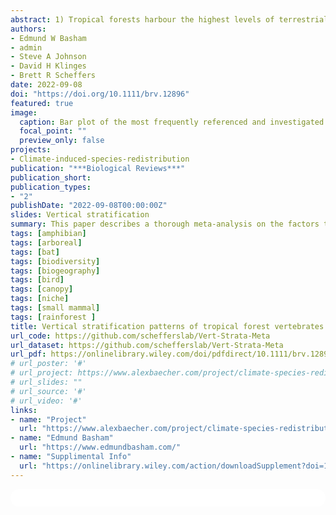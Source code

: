 ```yaml
---
abstract: 1) Tropical forests harbour the highest levels of terrestrial biodiversity and represent some of the most complex ecosystems on Earth, with a significant portion of this diversity above ground. Although the vertical dimension is a central aspect of the ecology of forest communities, there is little consensus as to prominence, evenness, and consistency of community-level stratification from ground to canopy. Here, we gather the results of 62 studies across the tropics to synthesise and assess broad patterns of vertical stratification of abundance and richness in vertebrates, the best studied taxonomic group for which results have not been collated previously. Our review of the literature yielded sufficient data for bats, small mammals, birds and amphibians. We show that variation in the stratification of abundance and richness exists within and among all taxa considered. Bat richness stratification was variable among studies, although bat abundance was weighted towards the canopy. Both bird richness and abundance stratification were variable, with no overriding pattern. On the contrary, both amphibians and small mammals showed consistent patterns of decline in abundance and richness towards the canopy. We descriptively characterise research trends in drivers of stratification cited or investigated within studies, finding local habitat structure and food distribution/foraging to be the most commonly attributed drivers. Further, we analyse the influence of macroecological variables on stratification patterns, finding latitude and elevation to be key predictors of bird stratification in particular. Prominent differences among taxa are likely due to taxon-specific interactions with local drivers such as vertical habitat structure, food distribution, and vertical climate gradients, which may vary considerably across macroecological gradients such as elevation and biogeographic realm. Our study showcases the complexity with which animal communities organise within tropical forest ecosystems, while demonstrating the canopy as a critical niche space for tropical vertebrates, thereby highlighting the inherent vulnerability of tropical vertebrate communities to forest loss and canopy disturbance. We recognise that analyses were constrained due to variation in study designs and methods which produced a variety of abundance and richness metrics recorded across different arrangements of vertical strata. We therefore suggest the application of best practices for data reporting and highlight the significant effort required to fill research gaps in terms of under-sampled regions, taxa, and environments.
authors:
- Edmund W Basham
- admin
- Steve A Johnson
- David H Klinges
- Brett R Scheffers
date: 2022-09-08
doi: "https://doi.org/10.1111/brv.12896"
featured: true
image:
  caption: Bar plot of the most frequently referenced and investigated factors that drive vertical stratification shown across taxonomic classes.
  focal_point: ""
  preview_only: false
projects:
- Climate-induced-species-redistribution
publication: "***Biological Reviews***"
publication_short: 
publication_types:
- "2"
publishDate: "2022-09-08T00:00:00Z"
slides: Vertical stratification
summary: This paper describes a thorough meta-analysis on the factors that determine vertical stratification of vertebrate taxa across the global tropics. 
tags: [amphibian]
tags: [arboreal]
tags: [bat]
tags: [biodiversity]
tags: [biogeography]
tags: [bird]
tags: [canopy]
tags: [niche]
tags: [small mammal]
tags: [rainforest ]
title: Vertical stratification patterns of tropical forest vertebrates
url_code: https://github.com/schefferslab/Vert-Strata-Meta
url_dataset: https://github.com/schefferslab/Vert-Strata-Meta
url_pdf: https://onlinelibrary.wiley.com/doi/pdfdirect/10.1111/brv.12896?download=true
# url_poster: '#'
# url_project: https://www.alexbaecher.com/project/climate-species-redistribution/
# url_slides: ""
# url_source: '#'
# url_video: '#'
links:
- name: "Project"
  url: "https://www.alexbaecher.com/project/climate-species-redistribution/"
- name: "Edmund Basham"
  url: "https://www.edmundbasham.com/"
- name: "Supplimental Info"
  url: "https://onlinelibrary.wiley.com/action/downloadSupplement?doi=10.1111%2Fbrv.12896&file=brv12896-sup-0001-Supinfo.docx"
---
```


<html>
  <style>
    section {
        background: white;
        color: black;
        border-radius: 1em;
        padding: 1em;
        left: 50% }
    #inner {
        display: inline-block;
        display: flex;
        align-items: center;
        justify-content: center }
  </style>
  <section>
    <div id="inner">
      <script type='text/javascript' src='https://d1bxh8uas1mnw7.cloudfront.net/assets/embed.js'></script>
        <span style="float:left"; 
          class="__dimensions_badge_embed__" 
          data-doi="10.1111/brv.12896" 
          data-hide-zero-citations="true" 
          data-legend="always">
        </span>
      <script async src="https://badge.dimensions.ai/badge.js" charset="utf-8"></script>
        <div  style="float:right"; 
          data-link-target="_blank" 
          data-badge-details="right" 
          data-badge-type="medium-donut"
          data-doi="10.1111/brv.12896"   
          data-condensed="true" 
          data-hide-no-mentions="true" 
          class="altmetric-embed">
        </div>
  </section>
